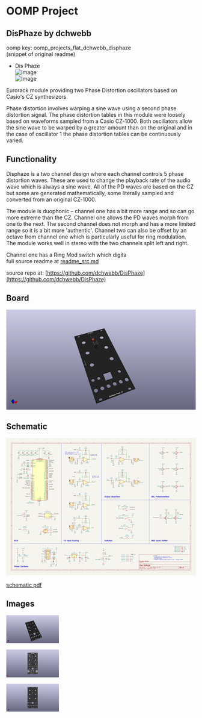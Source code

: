 # OOMP Project  
## DisPhaze  by dchwebb  
  
oomp key: oomp_projects_flat_dchwebb_disphaze  
(snippet of original readme)  
  
- Dis Phaze  
![Image](https://github.com/dchwebb/DisPhaze/raw/master/pictures/disphaze_front.png "icon")  
![Image](https://github.com/dchwebb/DisPhaze/raw/master/pictures/disphaze_back.png "icon")  
  
Eurorack module providing two Phase Distortion oscillators based on Casio's CZ synthesizors.   
  
Phase distortion involves warping a sine wave using a second phase distortion signal. The phase distortion tables in this module were loosely based on waveforms sampled from a Casio CZ-1000. Both oscillators allow the sine wave to be warped by a greater amount than on the original and in the case of oscillator 1 the phase distortion tables can be continuously varied.  
  
Functionality  
-------------  
  
Disphaze is a two channel design where each channel controls 5 phase distortion waves. These are used to change the playback rate of the audio wave which is always a sine wave. All of the PD waves are based on the CZ but some are generated mathematically, some literally sampled and converted from an original CZ-1000.  
  
The module is duophonic – channel one has a bit more range and so can go more extreme than the CZ. Channel one allows the PD waves morph from one to the next. The second channel does not morph and has a more limited range so it is a bit more 'authentic'. Channel two can also be offset by an octave from channel one which is particularly useful for ring modulation. The module works well in stereo with the two channels split left and right.  
  
Channel one has a Ring Mod switch which digita  
  full source readme at [readme_src.md](readme_src.md)  
  
source repo at: [https://github.com/dchwebb/DisPhaze](https://github.com/dchwebb/DisPhaze)  
## Board  
  
[![working_3d.png](working_3d_600.png)](working_3d.png)  
## Schematic  
  
[![working_schematic.png](working_schematic_600.png)](working_schematic.png)  
  
[schematic pdf](working_schematic.pdf)  
## Images  
  
[![working_3d.png](working_3d_140.png)](working_3d.png)  
  
[![working_3d_back.png](working_3d_back_140.png)](working_3d_back.png)  
  
[![working_3d_front.png](working_3d_front_140.png)](working_3d_front.png)  
